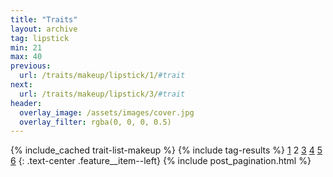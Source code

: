 ```yaml
---
title: "Traits"
layout: archive
tag: lipstick
min: 21
max: 40
previous:
  url: /traits/makeup/lipstick/1/#trait
next:
  url: /traits/makeup/lipstick/3/#trait
header:
  overlay_image: /assets/images/cover.jpg
  overlay_filter: rgba(0, 0, 0, 0.5)
---
```

{% include_cached trait-list-makeup %}
{% include tag-results %}
[1](/traits/makeup/lipstick/1/#trait) 2 [3](/traits/makeup/lipstick/3/#trait) [4](/traits/makeup/lipstick/4/#trait) [5](/traits/makeup/lipstick/5/#trait) [6](/traits/makeup/lipstick/6/#trait) 
{: .text-center .feature__item--left}
{% include post_pagination.html %}
